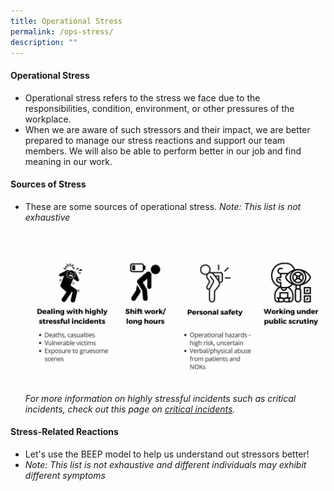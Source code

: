 ```yaml
---
title: Operational Stress
permalink: /ops-stress/
description: ""
---
```

#### Operational Stress
* Operational stress refers to the stress we face due to the responsibilities, condition, environment, or other pressures of the workplace.
* When we are aware of such stressors and their impact, we are better prepared to manage our stress reactions and support our team members. We will also be able to perform better in our job and find meaning in our work.

#### Sources of Stress
* These are some sources of operational stress. *Note: This list is not exhaustive*![](/images/Ops%20Stress.jpg)
*For more information on highly stressful incidents such as critical incidents, check out this page on [critical incidents](/critical-incidents).*

#### Stress-Related Reactions
* Let's use the BEEP model to help us understand out stressors better!
* *Note: This list is not exhaustive and different individuals may exhibit different symptoms*